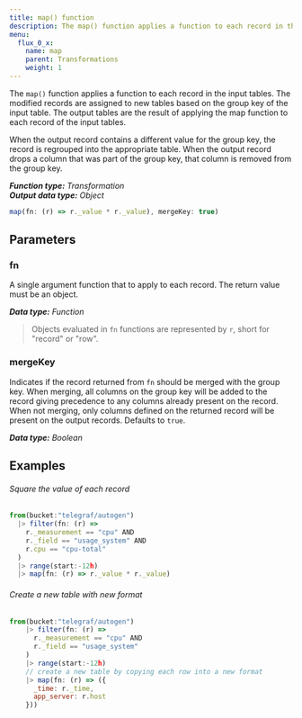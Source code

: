 ```yaml
---
title: map() function
description: The map() function applies a function to each record in the input tables.
menu:
  flux_0_x:
    name: map
    parent: Transformations
    weight: 1
---
```


The `map()` function applies a function to each record in the input tables.
The modified records are assigned to new tables based on the group key of the input table.
The output tables are the result of applying the map function to each record of the input tables.

When the output record contains a different value for the group key, the record is regrouped into the appropriate table.
When the output record drops a column that was part of the group key, that column is removed from the group key.

_**Function type:** Transformation_  
_**Output data type:** Object_

```js
map(fn: (r) => r._value * r._value), mergeKey: true)
```

## Parameters

### fn
A single argument function that to apply to each record.
The return value must be an object.

_**Data type:** Function_

> Objects evaluated in `fn` functions are represented by `r`, short for "record" or "row".

### mergeKey
Indicates if the record returned from `fn` should be merged with the group key.
When merging, all columns on the group key will be added to the record giving precedence to any columns already present on the record.
When not merging, only columns defined on the returned record will be present on the output records.
Defaults to `true`.

_**Data type:** Boolean_

## Examples

###### Square the value of each record
```js
from(bucket:"telegraf/autogen")
  |> filter(fn: (r) =>
    r._measurement == "cpu" AND
    r._field == "usage_system" AND
    r.cpu == "cpu-total"
  )
  |> range(start:-12h)
  |> map(fn: (r) => r._value * r._value)
```

###### Create a new table with new format
```js
from(bucket:"telegraf/autogen")
    |> filter(fn: (r) =>
      r._measurement == "cpu" AND
      r._field == "usage_system"
    )
    |> range(start:-12h)
    // create a new table by copying each row into a new format
    |> map(fn: (r) => ({
      _time: r._time,
      app_server: r.host
    }))
```
